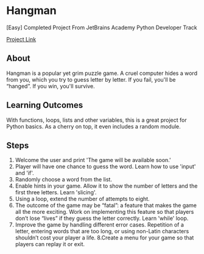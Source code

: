 # Hangman

[Easy] Completed Project From JetBrains Academy Python Developer Track

[Project Link](https://hyperskill.org/projects/69)

## About
Hangman is a popular yet grim puzzle game. A cruel computer hides a word from you, which you try to guess letter by letter. If you fail, you'll be “hanged”. If you win, you'll survive.

## Learning Outcomes
With functions, loops, lists and other variables, this is a great project for Python basics. As a cherry on top, it even includes a random module.

## Steps
1. Welcome the user and print 'The game will be available soon.'
2. Player will have one chance to guess the word. Learn how to use 'input' and 'if'.
3. Randomly choose a word from the list.
4. Enable hints in your game. Allow it to show the number of letters and the first three letters. Learn 'slicing'.
5. Using a loop, extend the number of attempts to eight. 
6. The outcome of the game may be “fatal”: a feature that makes the game all the more exciting. Work on implementing this feature so that players don’t lose “lives” if they guess the letter correctly. Learn 'while' loop.
7. Improve the game by handling different error cases. Repetition of a letter, entering words that are too long, or using non-Latin characters shouldn’t cost your player a life.
8.Create a menu for your game so that players can replay it or exit.
